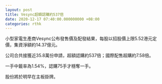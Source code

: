 ```yaml
---
layout: post
title: Vesync超額認購約537倍
date: 2020-12-17 07:40:00.000000000 +08:00
categories: rthk
---
```


小型家電生產商Vesync公布發售價及配發結果，每股以招股價上限5.52港元定價，集資淨額約14.37億元。

公司合共接獲近35.8萬份申請，超額認購約537倍；國際配售超購約7.58倍。

一手中籤率為1.54%，認購75手才穩奪一手。

股份將於明早在主板掛牌。
